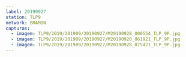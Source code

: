 ```yaml
---
label: 20190927
station: TLP9
network: BRAMON
capturas:
  - imagem: TLP9/2019/201909/20190927/M20190928_000554_TLP_9P.jpg
  - imagem: TLP9/2019/201909/20190927/M20190928_061921_TLP_9P.jpg
  - imagem: TLP9/2019/201909/20190927/M20190928_075421_TLP_9P.jpg
---
```

